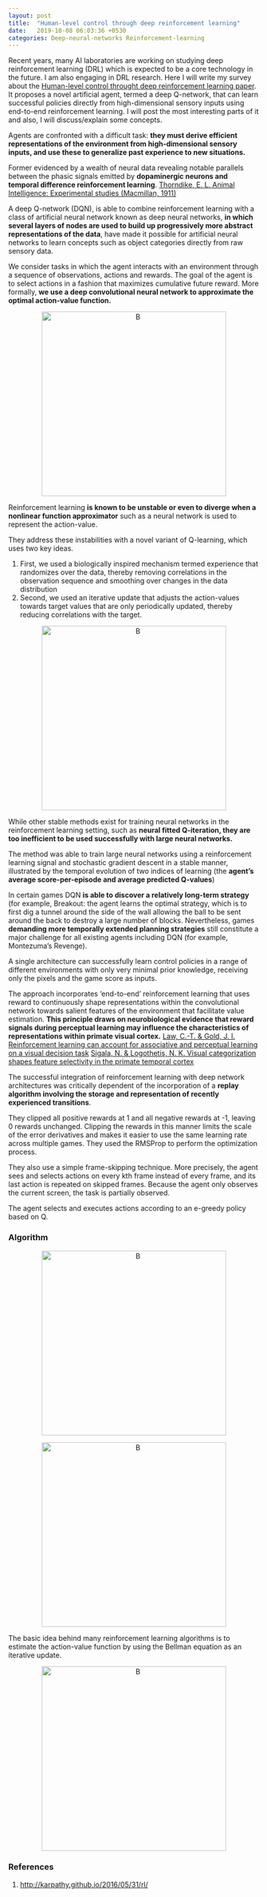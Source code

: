 ```yaml
---
layout: post
title:  "Human-level control through deep reinforcement learning"
date:   2019-10-08 06:03:36 +0530
categories: Deep-neural-networks Reinforcement-learning
---
```


Recent years, many AI laboratories are working on studying deep reinforcement learning (DRL) which is expected to be a core technology in the future. I am also engaging in DRL research. Here I will write my survey about the [Human-level control throught deep reinforcement learning paper](http://www.nature.com/nature/journal/v518/n7540/abs/nature14236.html). It proposes a novel artificial agent, termed a deep Q-network, that can learn successful policies directly from high-dimensional sensory inputs using end-to-end reinforcement learning. I will post the most interesting parts of it and also, I will discuss/explain some concepts.


Agents are confronted with a difficult task: **they must derive efficient representations of the environment from high-dimensional sensory inputs, and use these to generalize past experience to new situations.**

Former evidenced by a wealth of neural data revealing notable parallels between the phasic signals emitted by **dopaminergic neurons and temporal difference reinforcement learning**.  [Thorndike, E. L. Animal Intelligence: Experimental studies (Macmillan, 1911)](http://www.nature.com/nature/journal/v518/n7540/abs/nature14236.html)

A deep Q-network (DQN), is able to combine reinforcement learning with a class of artificial neural network known as deep neural networks, **in which several layers of nodes are used to build up progressively more abstract representations of the data**, have made it possible for artificial neural networks to learn concepts such as object categories directly from raw sensory data.

We consider tasks in which the agent interacts with an environment through a sequence of observations, actions and rewards. The goal of the agent is to select actions in a fashion that maximizes cumulative future reward. More formally, **we use a deep convolutional neural network to approximate the optimal action-value function.**  

<p align="center">
<img src="/JSBlogCS.github.io/assets/Images/Humancontrol/1.png" alt="B"  width="370" >
</p>

Reinforcement learning **is known to be unstable or even to diverge when a nonlinear function approximator** such as a neural network is used to represent the action-value.

They address these instabilities with a novel variant of Q-learning, which uses two key ideas.
1. First, we used a biologically inspired mechanism termed experience that randomizes over the data, thereby removing correlations in the observation sequence and smoothing over changes in the data distribution
2. Second, we used an iterative update that adjusts the action-values towards target values that are only periodically updated, thereby reducing correlations with the target.



<p align="center">
<img src="/JSBlogCS.github.io/assets/Images/Humancontrol/2.png" alt="B"  width="370" >
</p>


While other stable methods exist for training neural networks in the reinforcement learning setting, such as **neural fitted Q-iteration, they are too inefficient to be used successfully with large neural networks.** 


The method was able to train large neural networks using a reinforcement learning signal and stochastic gradient descent in a stable manner, illustrated by the temporal evolution of two indices of learning (the **agent’s average score-per-episode and average predicted Q-values**)

In certain games DQN **is able to discover a relatively long-term strategy** (for example, Breakout: the agent learns the optimal strategy, which is to first dig a tunnel around the side of the wall allowing the ball to be sent around the back to destroy a large number of blocks. Nevertheless, games **demanding more temporally extended planning strategies** still constitute a major challenge for all existing agents including DQN (for example, Montezuma’s Revenge).


A single architecture can successfully learn control policies in a range of different environments with only very minimal prior knowledge, receiving only the pixels and the game score as inputs.

The approach incorporates ‘end-to-end’ reinforcement learning that uses reward to continuously shape representations within the convolutional network towards salient features of the environment that facilitate value estimation. **This principle draws on neurobiological evidence that reward signals during perceptual learning may influence the characteristics of representations within primate visual cortex.** [Law, C.-T. & Gold, J. I. Reinforcement learning can account for associative
and perceptual learning on a visual decision task](http://www.nature.com/nature/journal/v518/n7540/abs/nature14236.html) [Sigala, N. & Logothetis, N. K. Visual categorization shapes feature selectivity in the
primate temporal cortex](http://www.nature.com/nature/journal/v518/n7540/abs/nature14236.html)


The successful integration of reinforcement learning with deep network architectures was critically dependent of the incorporation of a **replay algorithm involving the storage and representation of recently experienced transitions**. 

They clipped all positive rewards at 1 and all negative rewards at -1, leaving 0 rewards unchanged. Clipping the rewards in this manner limits the scale of the error derivatives and makes it easier to use the same learning rate across multiple games. They used the RMSProp to perform the optimization process.

They also use a simple frame-skipping technique. More precisely, the agent sees and selects actions on every kth frame instead of every frame, and its last action is repeated on skipped frames. Because the agent only observes the current screen, the task is partially observed.

The agent selects and executes actions according to an e-greedy policy based on Q. 


### Algorithm
<p align="center">
<img src="/JSBlogCS.github.io/assets/Images/Humancontrol/3.png" alt="B"  width="370" >
</p>

<p align="center">
<img src="/JSBlogCS.github.io/assets/Images/Humancontrol/4.png" alt="B"  width="370" >
</p>

The basic idea behind many reinforcement learning algorithms is to estimate the action-value function by using the Bellman equation as an iterative update.

<p align="center">
<img src="/JSBlogCS.github.io/assets/Images/Humancontrol/8.png" alt="B"  width="370" >
</p>


### References

1. http://karpathy.github.io/2016/05/31/rl/